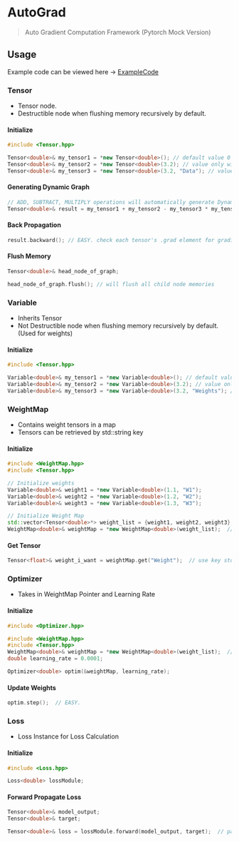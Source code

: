 # AutoGrad
> Auto Gradient Computation Framework (Pytorch Mock Version)

## Usage
Example code can be viewed here -> [ExampleCode](https://github.com/litcoderr/AutoGradCpp/blob/master/test/main.cpp)

### Tensor
- Tensor node.
- Destructible node when flushing memory recursively by default.

#### Initialize
```c++
#include <Tensor.hpp>

Tensor<double>& my_tensor1 = *new Tensor<double>(); // default value 0
Tensor<double>& my_tensor2 = *new Tensor<double>(3.2); // value only with default name as ""
Tensor<double>& my_tensor3 = *new Tensor<double>(3.2, "Data"); // value only and custom name
```

#### Generating Dynamic Graph
```c++
// ADD, SUBTRACT, MULTIPLY operations will automatically generate Dynamic Graph
Tensor<double>& result = my_tensor1 + my_tensor2 - my_tensor3 * my_tensor4
```

#### Back Propagation
```c++
result.backward(); // EASY. check each tensor's .grad element for gradient value
```

#### Flush Memory
```c++
Tensor<double>& head_node_of_graph;

head_node_of_graph.flush(); // will flush all child node memories
```

### Variable
- Inherits Tensor
- Not Destructible node when flushing memory recursively by default. (Used for weights)

#### Initialize
```c++
#include <Tensor.hpp>

Variable<double>& my_tensor1 = *new Variable<double>(); // default value 0
Variable<double>& my_tensor2 = *new Variable<double>(3.2); // value only with default name as ""
Variable<double>& my_tensor3 = *new Variable<double>(3.2, "Weights"); // value only with default name as ""
```

### WeightMap
- Contains weight tensors in a map
- Tensors can be retrieved by std::string key

#### Initialize
```c++
#include <WeightMap.hpp>
#include <Tensor.hpp>

// Initialize weights
Variable<double>& weight1 = *new Variable<double>(1.1, "W1"); 
Variable<double>& weight2 = *new Variable<double>(1.2, "W2"); 
Variable<double>& weight3 = *new Variable<double>(1.3, "W3");

// Initialize Weight Map
std::vector<Tensor<double>*> weight_list = {weight1, weight2, weight3};  // first make vector with type Tensor<T>*
WeightMap<double>& weightMap = *new WeightMap<double>(weight_list);  // Initialize by passing in weight list
```

#### Get Tensor
```c++
Tensor<float>& weight_i_want = weightMap.get("Weight");  // use key std::string to retrieve reference
```

### Optimizer
- Takes in WeightMap Pointer and Learning Rate

#### Initialize
```c++
#include <Optimizer.hpp>

#include <WeightMap.hpp>
#include <Tensor.hpp>
WeightMap<double>& weightMap = *new WeightMap<double>(weight_list);  // Initialize by passing in weight list
double learning_rate = 0.0001;

Optimizer<double> optim(&weightMap, learning_rate);
```

#### Update Weights
```c++
optim.step();  // EASY.
```

### Loss
- Loss Instance for Loss Calculation

#### Initialize
```c++
#include <Loss.hpp>

Loss<double> lossModule;
```

#### Forward Propagate Loss
```c++
Tensor<double>& model_output;
Tensor<double>& target;

Tensor<double>& loss = lossModule.forward(model_output, target);  // pass in model_output and target to forward method
```